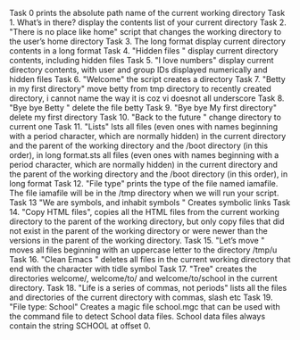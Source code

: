 Task 0 prints the absolute path name of the current working directory
Task  1. What’s in there? display the contents list of your current directory
Task 2. "There is no place like home" script that changes the working directory to the user’s home directory
Task 3. The long format display current directory contents in a long format
Task 4. "Hidden files " display current directory contents, including hidden files
Task 5. "I love numbers" display current directory contents, with user and group IDs displayed numerically and hidden files 
Task 6. "Welcome" the script creates a directory
Task 7. "Betty in my first directory" move betty from tmp directory to recently created directory, i cannot name the way it is coz vi doesnot all underscore
Task 8. "Bye bye Betty " delete the file betty 
Task 9. "Bye bye My first directory" delete my first directory
Task 10. "Back to the future " change directory to current one
Task 11. "Lists" lsts all files (even ones with names beginning with a period character, which are normally hidden) in the current directory and the parent of the working directory and the /boot directory (in this order), in long format.sts all files (even ones with names beginning with a period character, which are normally hidden) in the current directory and the parent of the working directory and the /boot directory (in this order), in long format
Task 12. "File type" prints the type of the file named iamafile. The file iamafile will be in the /tmp directory when we will run your script.
Task 13 "We are symbols, and inhabit symbols " Creates symbolic links
Task 14. "Copy HTML files", copies all the HTML files from the current working directory to the parent of the working directory, but only copy files that did not exist in the parent of the working directory or were newer than the versions in the parent of the working directory.
Task 15. "Let’s move " moves all files beginning with an uppercase letter to the directory /tmp/u
Task 16. "Clean Emacs " deletes all files in the current working directory that end with the character with tidle symbol
Task 17. "Tree" creates the directories welcome/, welcome/to/ and welcome/to/school in the current directory.
Task 18. "Life is a series of commas, not periods" lists all the files and directories of the current directory with commas, slash etc
Task 19. "File type: School" Creates a magic file school.mgc that can be used with the command file to detect School data files. School data files always contain the string SCHOOL at offset 0.
